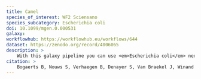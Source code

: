 ```yaml
---
title: Camel
species_of_interest: WF2 Sciensano
species_subcategory: Escherichia coli
doi: 10.1099/mgen.0.000531
galaxy:
workflowhub: https://workflowhub.eu/workflows/644
dataset: https://zenodo.org/record/4006065
description: >
    With this galaxy pipeline you can use <em>Escherichia coli</em> next generation sequencing results to predict bacterial AMR phenotypes and compare the results against gold standard <em>E. coli</em> phenotypic isolates.<br><br>This pipeline is based on the work of <em>Sciensano, Belgium</em>.
citation: >
    Bogaerts B, Nouws S, Verhaegen B, Denayer S, Van Braekel J, Winand R, Fu Q, Crombé F, Piérard D, Marchal K, Roosens NHC, De Keersmaecker SCJ, Vanneste K. Validation strategy of a bioinformatics whole genome sequencing workflow for Shiga toxin-producing Escherichia coli using a reference collection extensively characterized with conventional methods. Microb Genom. 2021 Mar;7(3):mgen000531. doi: <a href="https://doi.org/10.1099/mgen.0.000531">10.1099/mgen.0.000531.</a> Epub 2021 Mar 3. PMID: 33656437; PMCID: PMC8190621.
---
```

